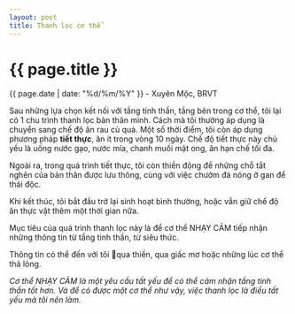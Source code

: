 ```yaml
---
layout: post
title: Thanh lọc cơ thể
---
```


{{ page.title }}
================
<p class="meta">{{ page.date | date: "%d/%m/%Y" }} - Xuyên Mộc, BRVT</p>

Sau những lựa chọn kết nối với tầng tinh thần, tầng bên trong cơ thể, tôi lại có 1 chu trình thanh lọc bản thân mình. Cách mà tôi thường áp dụng là chuyển sang chế độ ăn rau củ quả. Một số thời điểm, tôi còn áp dụng phương pháp **tiết thực**, ăn ít trong vòng 10 ngày. Chế độ tiết thực này chủ yếu là uống nước gạo, nước mía, chanh muối mật ong, ăn hạn chế tối đa. 

Ngoài ra, trong quá trình tiết thực, tôi còn thiền động để những chỗ tắt nghẽn của bản thân được lưu thông, cùng với việc chườm đá nóng ở gan để thải độc. 

Khi kết thúc, tôi bắt đầu trở lại sinh hoạt bình thường, hoặc vẫn giữ chế độ ăn thực vật thêm một thời gian nữa. 

Mục tiêu của quá trình thanh lọc này là để cơ thể NHẠY CẢM tiếp nhận những thông tin từ tầng tinh thần, từ siêu thức. 

Thông tin có thể đến với tôi qua thiền, qua giấc mơ hoặc những lúc cơ thể thả lỏng. 

*Cơ thể NHẠY CẢM là một yêu cầu tất yếu để có thể cảm nhận tầng tinh thần tốt hơn. Và để có được một cơ thể như vậy, việc thanh lọc là điều tất yếu mà tôi nên làm.*
